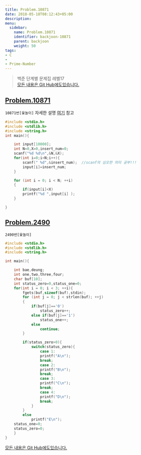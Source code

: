 ```yaml
---
title: Problem.10871
date: 2018-05-18T08:12:43+05:00
description:
menu:
  sidebar:
    name: Problem.10871
    identifier: backjoon-10871
    parent: backjoon
    weight: 50
tags:
- C
- 
- Prime-Number
---
```



> 백준 단계별 문제집 레벨17  
> [모든 내용은 Git Hub에도있습니다.](https://github.com/ehdwn1991/Coding-Interview/tree/master/Code_Interview_Prep_Platform/backjoon/Level_17)

## [Problem.10871](https://www.acmicpc.net/problem/2490)
`10871번[윷놀이]`
자세한 설명 [여기](2018-05-18-backjoon-Level4.md) 참고
```c
#include <stdio.h>
#include <stdlib.h>
#include <string.h>
int main(){

	int input[10000];
	int N=0,X=0,insert_num=0;
	scanf("%d %d\n",&N,&X);
	for(int i=0;i<N;i++){
		scanf(" %d",&insert_num);  //scanf의 심오한 의미 공부!!!
		input[i]=insert_num;
	}

	for (int i = 0; i < N; ++i)
	{
		if(input[i]<X)
		printf("%d ",input[i] );
	}

}
```

## [Problem.2490](https://www.acmicpc.net/problem/2490)
`2490번[윷놀이]`
```c
#include <stdio.h>
#include <stdlib.h>
#include <string.h>

int main(){

	int bae,deung;
	int one,two,three,four;
	char buf[10];
	int status_zero=0,status_one=0;
	for(int i = 0; i < 3; ++i){
		fgets(buf,sizeof(buf),stdin);
		for (int j = 0; j < strlen(buf); ++j)
		{
			if(buf[j]=='0')
				status_zero++;
			else if(buf[j]=='1')
				status_one++;
			else
				continue;
		}

		if(status_zero>0){
			switch(status_zero){
				case 1:
				printf("A\n");
				break;
				case 2:
				printf("B\n");
				break;
				case 3:
				printf("C\n");
				break;
				case 4:
				printf("D\n");
				break;
			}
		}
		else
			printf("E\n");
	status_one=0;
	status_zero=0;
	}
}
```
[모든 내용은 Git Hub에도있습니다.](https://github.com/ehdwn1991/Coding-Interview/tree/master/Code_Interview_Prep_Platform/backjoon/Level_17)